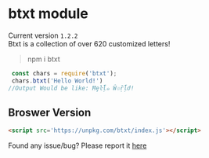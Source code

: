 btxt module
===========
Current version `1.2.2`<br>
Btxt is a collection of over 620 customized letters!
> npm i btxt
```js
 const chars = require('btxt');
 chars.btxt('Hello World!')
//Output Would be like: Ħȩŀḹ๑ Ŵ๏ṝḹժ!
```
## Broswer Version
```html
<script src='https://unpkg.com/btxt/index.js'></script>
```
Found any issue/bug? Please report it [here](https://github.com/LeeeRoux/btxt/issues)

